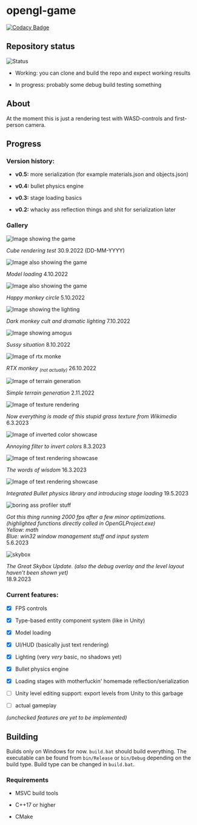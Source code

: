 
#  opengl-game

[![Codacy Badge](https://app.codacy.com/project/badge/Grade/361a94a8bb7b4340b490dbdcbeb28b03)](https://app.codacy.com/gh/NipaGames/opengl-game/dashboard?utm_source=gh&utm_medium=referral&utm_content=&utm_campaign=Badge_grade)

##  Repository status

![Status](/images/status-small.png)

- Working: you can clone and build the repo and expect working results

- In progress: probably some debug build testing something

  

##  About

At the moment this is just a rendering test with WASD-controls and first-person camera.

##  Progress

###  Version history:

-  **v0.5:** more serialization (for example materials.json and objects.json)

-  **v0.4:** bullet physics engine

-  **v0.3:** stage loading basics

-  **v0.2:** whacky ass reflection things and shit for serialization later

  

###  Gallery

![Image showing the game](/images/screenshot.png)

*Cube rendering test* 30.9.2022 (DD-MM-YYYY)

  

![Image also showing the game](/images/screenshot2.png)

*Model loading* 4.10.2022

  

![Image also showing the game](/images/screenshot3.png)

*Happy monkey circle* 5.10.2022

  

![Image showing the lighting](/images/screenshot4.png)

*Dark monkey cult and dramatic lighting* 7.10.2022

  

![Image showing amogus](/images/screenshot5.png)

*Sussy situation* 8.10.2022

  

![Image of rtx monke](/images/screenshot6.png)

*RTX monkey <sub>(not actually)</sub>* 26.10.2022

  

![Image of terrain generation](/images/screenshot7.png)

*Simple terrain generation* 2.11.2022

  

![Image of texture rendering](/images/screenshot8.png)

*Now everything is made of this stupid grass texture from Wikimedia* 6.3.2023

  

![Image of inverted color showcase](/images/screenshot9.png)

*Annoying filter to invert colors* 8.3.2023

  

![Image of text rendering showcase](/images/screenshot10.png)

*The words of wisdom* 16.3.2023

  

![Image of text rendering showcase](/images/screenshot11.png)

*Integrated Bullet physics library and introducing stage loading* 19.5.2023

 

![boring ass profiler stuff](/images/verysleepy.png)

*Got this thing running 2000 fps after a few minor optimizations.*  
*(highlighted functions directly called in OpenGLProject.exe)*  
*Yellow: math*  
*Blue: win32 window management stuff and input system*  
5.6.2023

 

![skybox](/images/screenshot12.png)

*The Great Skybox Update. (also the debug overlay and the level layout haven't been shown yet)*  
18.9.2023

  

###  Current features:

-  [x] FPS controls

-  [x] Type-based entity component system (like in Unity)

-  [x] Model loading

-  [x] UI/HUD (basically just text rendering)

-  [x] Lighting (very *very* basic, no shadows yet)

-  [x] Bullet physics engine

-  [x] Loading stages with motherfuckin' homemade reflection/serialization

-  [ ] Unity level editing support: export levels from Unity to this garbage

-  [ ] actual gameplay

  

*(unchecked features are yet to be implemented)*

##  Building

Builds only on Windows for now. ``build.bat`` should build everything. The executable can be found from ``bin/Release`` or ``bin/Debug`` depending on the build type. Build type can be changed in ``build.bat``.

###  Requirements

- MSVC build tools

- C++17 or higher

- CMake
